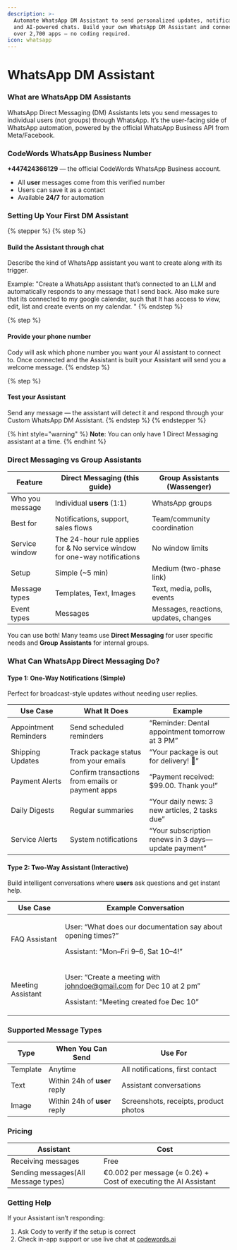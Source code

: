 ```yaml
---
description: >-
  Automate WhatsApp DM Assistant to send personalized updates, notifications,
  and AI-powered chats. Build your own WhatsApp DM Assistant and connect with
  over 2,700 apps — no coding required.
icon: whatsapp
---
```


# WhatsApp DM Assistant

### What are WhatsApp DM Assistants

WhatsApp Direct Messaging (DM) Assistants lets you send messages to individual users (not groups) through WhatsApp. It’s the user-facing side of WhatsApp automation, powered by the official WhatsApp Business API from Meta/Facebook.

### CodeWords WhatsApp Business Number

**+447424366129** — the official CodeWords WhatsApp Business account.

* All **user** messages come from this verified number
* Users can save it as a contact
* Available **24/7** for automation

### Setting Up Your First DM Assistant

{% stepper %}
{% step %}
#### Build the Assistant through chat

Describe the kind of WhatsApp assistant you want to create along with its trigger.

Example: "Create a WhatsApp assistant that’s connected to an LLM and automatically responds to any message that I send back. Also make sure that its connected to my google calendar, such that It has access to view, edit, list and create events on my calendar. "
{% endstep %}

{% step %}
#### Provide your phone number

Cody will ask which phone number you want your AI assistant to connect to. Once connected and the Assistant is built your Assistant will send you a welcome message.
{% endstep %}

{% step %}
#### Test your Assistant

Send any message — the assistant will detect it and respond through your Custom WhatsApp DM Assistant.
{% endstep %}
{% endstepper %}

{% hint style="warning" %}
**Note**: You can only have 1 Direct Messaging assistant at a time.
{% endhint %}

### Direct Messaging vs Group Assistants

| Feature         | Direct Messaging (this guide)                                               | Group Assistants (Wassenger)          |
| --------------- | --------------------------------------------------------------------------- | ------------------------------------- |
| Who you message | Individual **users** (1:1)                                                  | WhatsApp groups                       |
| Best for        | Notifications, support, sales flows                                         | Team/community coordination           |
| Service window  | The 24-hour rule applies for  & No service window for one-way notifications | No window limits                      |
| Setup           | Simple (\~5 min)                                                            | Medium (two-phase link)               |
| Message types   | Templates, Text, Images                                                     | Text, media, polls, events            |
| Event types     | Messages                                                                    | Messages, reactions, updates, changes |

&#x20;You can use both! Many teams use **Direct Messaging** for user specific needs and **Group Assistants** for internal groups.

### What Can WhatsApp Direct Messaging Do?

#### Type 1: One-Way Notifications (Simple)

Perfect for broadcast-style updates without needing user replies.

| Use Case              | What It Does                                     | Example                                             |
| --------------------- | ------------------------------------------------ | --------------------------------------------------- |
| Appointment Reminders | Send scheduled reminders                         | “Reminder: Dental appointment tomorrow at 3 PM”     |
| Shipping Updates      | Track package status from your emails            | “Your package is out for delivery! 🚚”              |
| Payment Alerts        | Confirm transactions from emails or payment apps | “Payment received: $99.00. Thank you!”              |
| Daily Digests         | Regular summaries                                | “Your daily news: 3 new articles, 2 tasks due”      |
| Service Alerts        | System notifications                             | “Your subscription renews in 3 days—update payment” |

#### Type 2: Two-Way Assistant (Interactive)

Build intelligent conversations where **users** ask questions and get instant help.

| Use Case          | Example Conversation                                                                                                     |
| ----------------- | ------------------------------------------------------------------------------------------------------------------------ |
| FAQ Assistant     | <p>User: “What does our documentation say about opening times?” </p><p>Assistant: “Mon–Fri 9–6, Sat 10–4!”</p>           |
| Meeting Assistant | <p>User: “Create a meeting with johndoe@gmail.com for Dec 10 at 2 pm” </p><p>Assistant: “Meeting created foe Dec 10”</p> |

### Supported Message Types

| Type     | When You Can Send             | Use For                               |
| -------- | ----------------------------- | ------------------------------------- |
| Template | Anytime                       | All notifications, first contact      |
| Text     |  Within 24h of **user** reply | Assistant conversations               |
| Image    | Within 24h of **user** reply  | Screenshots, receipts, product photos |

### Pricing

| Assistant                           | Cost                                                             |
| ----------------------------------- | ---------------------------------------------------------------- |
| Receiving messages                  | Free                                                             |
| Sending messages(All Message types) | €0.002 per message (≈ 0.2¢) + Cost of executing the AI Assistant |

### Getting Help

If your Assistant isn’t responding:

1. Ask Cody to verify if the setup is correct
2. Check in-app support or use live chat at [codewords.ai](https://codewords.agemo.ai/)
